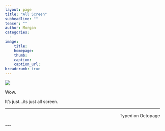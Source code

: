 ```yaml
---
layout: page
title: "All Screen"
subheadline: ""
teaser: ""
author: Morgan
categories:
  - 
image:
    title:
    homepage:
    thumb:
    caption:
    caption_url:
breadcrumb: true
---
```


![](https://i.imgur.com/HHsveef.jpg)

Wow.    

It’s just...its just all screen. 

---
<p align="right">Typed on Octopage</p>
---